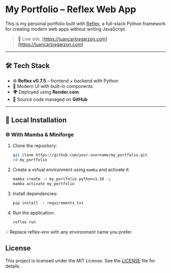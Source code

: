 # My Portfolio – Reflex Web App

This is my personal portfolio built with [Reflex](https://reflex.dev), a full-stack Python framework for creating modern web apps without writing JavaScript.

> 🔗 Live site: [https://juancarlosgarzon.com](https://juancarlosgarzon.com)

---

## 🛠 Tech Stack

- ⚙️ **Reflex v0.7.5** – frontend + backend with Python
- 🎨 Modern UI with built-in components
- 🌍 Deployed using **Render.com**
- 🧾 Source code managed on **GitHub**

---

## 🚀 Local Installation

### ⚙️ With Mamba & Miniforge

1. Clone the repository:
   ```bash
   git clone https://github.com/your-username/my_portfolio.git
   cd my_portfolio
   ```

2. Create a virtual environment using `mamba` and activate it:
   ```bash
   mamba create -n my_portfolio python=3.10 -y
   mamba activate my_portfolio
   ```

3. Install dependencies:
   ```bash
   pip install -r requirements.txt
   ```

4. Run the application:
   ```bash
   reflex run
   ```
   
💡 Replace reflex-env with any environment name you prefer.

## License
This project is licensed under the MIT License. See the [LICENSE](LICENSE) file for details.
